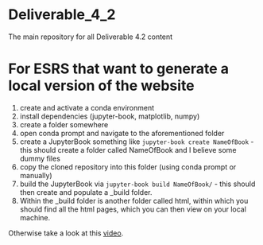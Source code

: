 # Deliverable_4_2
The main repository for all Deliverable 4.2 content

# For ESRS that want to generate a local version of the website
1. create and activate a conda environment
2. install dependencies (jupyter-book, matplotlib, numpy)
3. create a folder somewhere
4. open conda prompt and navigate to the aforementioned folder
5. create a JupyterBook something like ```jupyter-book create NameOfBook``` - this should create a folder called NameOfBook and I believe some dummy files
6. copy the cloned repository into this folder (using conda prompt or manually)
7. build the JupyterBook via ```jupyter-book build NameOfBook/``` - this should then create and populate a _build folder.
8. Within the _build folder is another folder called html, within which you should find all the html pages, which you can then view on your local machine.

Otherwise take a look at this [video](https://www.youtube.com/watch?v=lZ2FHTkyaMU&t=13s).
